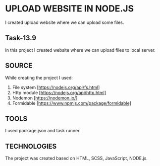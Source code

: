 # UPLOAD WEBSITE IN NODE.JS

I created upload website where we can upload some files.

## Task-13.9

In this project I created website where we can upload files to local server. 
 
## SOURCE 
While creating the project I used: 
1. File system [https://nodejs.org/api/fs.html]
2. Http module [https://nodejs.org/api/http.html]
3. Nodemon [https://nodemon.io/]
4. Formidable [https://www.npmjs.com/package/formidable]

## TOOLS 
I used package.json and task runner.

## TECHNOLOGIES 
The project was created based on HTML, SCSS, JavaScript, NODE.js.
